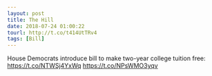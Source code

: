 ```yaml
---
layout: post
title: The Hill
date: 2018-07-24 01:00:22
tourl: http://t.co/t414UtTRv4
tags: [Bill]
---
```

House Democrats introduce bill to make two-year college tuition free: https://t.co/NTWSj4YxWq https://t.co/NPsWMO3yqv